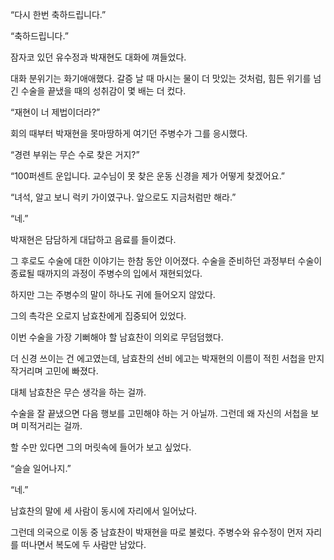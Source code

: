“다시 한번 축하드립니다.”

“축하드립니다.”

잠자코 있던 유수정과 박재현도 대화에 껴들었다.

대화 분위기는 화기애애했다. 갈증 날 때 마시는 물이 더 맛있는 것처럼, 힘든 위기를 넘긴 수술을 끝냈을 때의 성취감이 몇 배는 더 컸다.

“재현이 너 제법이더라?”

회의 때부터 박재현을 못마땅하게 여기던 주병수가 그를 응시했다.

“경련 부위는 무슨 수로 찾은 거지?”

“100퍼센트 운입니다. 교수님이 못 찾은 운동 신경을 제가 어떻게 찾겠어요.”

“녀석, 알고 보니 럭키 가이였구나. 앞으로도 지금처럼만 해라.”

“네.”

박재현은 담담하게 대답하고 음료를 들이켰다.

그 후로도 수술에 대한 이야기는 한참 동안 이어졌다. 수술을 준비하던 과정부터 수술이 종료될 때까지의 과정이 주병수의 입에서 재현되었다.

하지만 그는 주병수의 말이 하나도 귀에 들어오지 않았다.

그의 촉각은 오로지 남효찬에게 집중되어 있었다.

이번 수술을 가장 기뻐해야 할 남효찬이 의외로 무덤덤했다.

더 신경 쓰이는 건 에고였는데, 남효찬의 선비 에고는 박재현의 이름이 적힌 서첩을 만지작거리며 고민에 빠졌다.

대체 남효찬은 무슨 생각을 하는 걸까.

수술을 잘 끝냈으면 다음 행보를 고민해야 하는 거 아닐까. 그런데 왜 자신의 서첩을 보며 미적거리는 걸까.

할 수만 있다면 그의 머릿속에 들어가 보고 싶었다.

“슬슬 일어나지.”

“네.”

남효찬의 말에 세 사람이 동시에 자리에서 일어났다.

그런데 의국으로 이동 중 남효찬이 박재현을 따로 불렀다. 주병수와 유수정이 먼저 자리를 떠나면서 복도에 두 사람만 남았다.